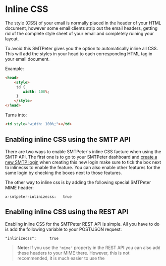 # Inline CSS

The style (CSS) of your email is normally placed in the header of your HTML document, 
however some email clients strip out the email headers, getting rid of the complete style 
sheet of your email and completely ruining your layout. 

To avoid this SMTPeter gives you the option to automatically inline 
all CSS. This will add the styles in your head to each corresponding HTML tag in 
your email document. 


Example:

```html
<head>
    <style>
     td {
        width: 100%;   
     }
    </style>
</head>

```

Turns into:


```html
<td style="width: 100%;"></td>

```


## Enabling inline CSS using the SMTP API

There are two ways to enable SMTPeter's inline CSS faeture when using the 
SMTP API. The first one is to go to your SMTPeter dashboard and 
[create a new SMTP login](copernica-docs:SMTPeter/dashboard/smtp-credentials) 
when creating this new login make sure to tick the box next to inlinecss to 
enable the feature. You can also enable other features for the same login by 
checking the boxes next to those features. 

The other way to inline css is by adding the following 
special SMTPeter MIME header:

```
x-smtpeter-inlinizecss:   true
```

## Enabling inline CSS using the REST API

Enabling inline CSS for the SMTPeter REST API is simple. All you have to do 
is add the following variable to your POST/JSON request:

```
"inlinizecss":      true
```



 > **Note:** If you use the `"mime"` property 
in the REST API you can also add these headers to your MIME there. However, this is 
not recommended, it is much easier to use the 
